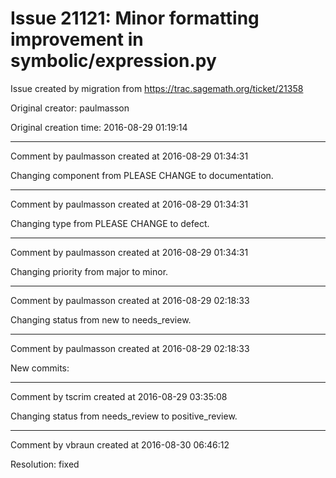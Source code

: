 # Issue 21121: Minor formatting improvement in symbolic/expression.py

Issue created by migration from https://trac.sagemath.org/ticket/21358

Original creator: paulmasson

Original creation time: 2016-08-29 01:19:14




---

Comment by paulmasson created at 2016-08-29 01:34:31

Changing component from PLEASE CHANGE to documentation.


---

Comment by paulmasson created at 2016-08-29 01:34:31

Changing type from PLEASE CHANGE to defect.


---

Comment by paulmasson created at 2016-08-29 01:34:31

Changing priority from major to minor.


---

Comment by paulmasson created at 2016-08-29 02:18:33

Changing status from new to needs_review.


---

Comment by paulmasson created at 2016-08-29 02:18:33

New commits:


---

Comment by tscrim created at 2016-08-29 03:35:08

Changing status from needs_review to positive_review.


---

Comment by vbraun created at 2016-08-30 06:46:12

Resolution: fixed
